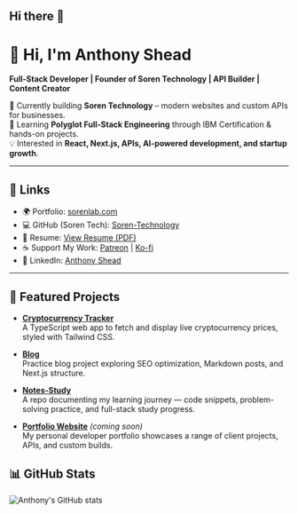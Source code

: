 ## Hi there 👋

# 👋 Hi, I'm Anthony Shead  
**Full-Stack Developer | Founder of Soren Technology | API Builder | Content Creator**

🚀 Currently building **Soren Technology** – modern websites and custom APIs for businesses.  
🌱 Learning **Polyglot Full-Stack Engineering** through IBM Certification & hands-on projects.  
💡 Interested in **React, Next.js, APIs, AI-powered development, and startup growth**.  

---

## 🔗 Links  
- 🌍 Portfolio: [sorenlab.com](https://sorenlab.com)  
- 💻 GitHub (Soren Tech): [Soren-Technology](https://github.com/Soren-Technology/Soren)  
- 📄 Resume: [View Resume (PDF)](link-to-your-resume)  
- ☕ Support My Work: [Patreon](https://www.patreon.com/cw/SorenTech) | [Ko-fi](https://ko-fi.com/sorentech)  
- 💼 LinkedIn: [Anthony Shead](https://www.linkedin.com/in/anthony-shead-3a2a3424b/)  

---

## 🚀 Featured Projects  
- [**Cryptocurrency Tracker**](https://github.com/Drakeze/cryptocurrency-tracker)  
  A TypeScript web app to fetch and display live cryptocurrency prices, styled with Tailwind CSS.  

- [**Blog**](https://github.com/Drakeze/Blog)  
  Practice blog project exploring SEO optimization, Markdown posts, and Next.js structure.  

- [**Notes-Study**](https://github.com/Drakeze/Notes-Study)  
  A repo documenting my learning journey — code snippets, problem-solving practice, and full-stack study progress.  

- [**Portfolio Website**](https://github.com/Drakeze/portfolio) *(coming soon)*  
  My personal developer portfolio showcases a range of client projects, APIs, and custom builds.  
## 📊 GitHub Stats  
![Anthony's GitHub stats](https://github-readme-stats.vercel.app/api?username=Drakeze&show_icons=true&theme=radical)  
